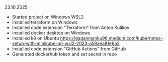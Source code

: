 
23.10.2025
- Started project on Windows WSL2
- Installed terraform on Windows
- Installed code extension "Terraform" from Anton Kulikov
- Installed docker desktop on Windows
- Installed k8 on Ubuntu https://gaganmanku96.medium.com/kubernetes-setup-with-minikube-on-wsl2-2023-a58aea81e6a3
- Installed code extension "GitHub Actions" from GitHub
- Generated dockerhub token and set secret in repo